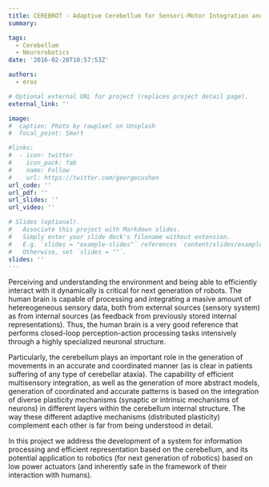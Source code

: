 ```yaml
---
title: CEREBROT - Adaptive Cerebellum for Sensori-Motor Integration and its Application in Robotics
summary: 

tags:
  - Cerebellum
  - Neurorobotics
date: '2016-02-20T10:57:53Z'

authors:
  - eros

# Optional external URL for project (replaces project detail page).
external_link: ''

image:
#  caption: Photo by rawpixel on Unsplash
#  focal_point: Smart

#links:
#  - icon: twitter
#    icon_pack: fab
#    name: Follow
#    url: https://twitter.com/georgecushen
url_code: ''
url_pdf: ''
url_slides: ''
url_video: ''

# Slides (optional).
#   Associate this project with Markdown slides.
#   Simply enter your slide deck's filename without extension.
#   E.g. `slides = "example-slides"` references `content/slides/example-slides.md`.
#   Otherwise, set `slides = ""`.
slides: ''
---
```


Perceiving and understanding the environment and being able to efficiently interact with it dynamically is critical for next generation of robots. The human brain is capable of processing and integrating a masive amount of hetereogeneous sensory data, both from external sources (sensory system) as from internal sources (as feedback from previously stored internal representations). Thus, the human brain is a very good reference that performs closed-loop perception-action processing tasks intensively through a highly specialized neuronal structure.

Particularly, the cerebellum plays an important role in the generation of movements in an accurate and coordinated manner (as is clear in patients suffering of any type of cerebellar ataxia). The capability of efficient multisensory integration, as well as the generation of more abstract models, generation of coordinated and accurate patterns is based on the integration of diverse plasticity mechanisms (synaptic or intrinsic mechanisms of neurons) in different layers within the cerebellum internal structure. The way these different adaptive mechanisms (distributed plasticity) complement each other is far from being understood in detail.

In this project we address the development of a system for information processing and efficient representation based on the cerebellum, and its potential application to robotics (for next generation of robotics) based on low power actuators (and inherently safe in the framework of their interaction with humans).
